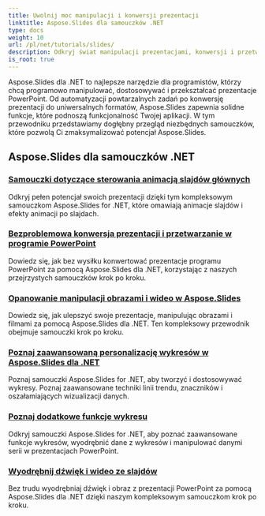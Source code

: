 ```yaml
---
title: Uwolnij moc manipulacji i konwersji prezentacji
linktitle: Aspose.Slides dla samouczków .NET
type: docs
weight: 10
url: /pl/net/tutorials/slides/
description: Odkryj świat manipulacji prezentacjami, konwersji i przetwarzania PowerPoint dzięki samouczkom Aspose.Slides dla .NET. Naucz się tworzyć, konwertować i ulepszać prezentacje, aby uzyskać efektowne rezultaty.
is_root: true
---
```


Aspose.Slides dla .NET to najlepsze narzędzie dla programistów, którzy chcą programowo manipulować, dostosowywać i przekształcać prezentacje PowerPoint. Od automatyzacji powtarzalnych zadań po konwersję prezentacji do uniwersalnych formatów, Aspose.Slides zapewnia solidne funkcje, które podnoszą funkcjonalność Twojej aplikacji. W tym przewodniku przedstawiamy dogłębny przegląd niezbędnych samouczków, które pozwolą Ci zmaksymalizować potencjał Aspose.Slides.

## Aspose.Slides dla samouczków .NET
### [Samouczki dotyczące sterowania animacją slajdów głównych](./master-slide-animation-control/)
Odkryj pełen potencjał swoich prezentacji dzięki tym kompleksowym samouczkom Aspose.Slides for .NET, które omawiają animacje slajdów i efekty animacji po slajdach.
### [Bezproblemowa konwersja prezentacji i przetwarzanie w programie PowerPoint](./presentation-conversion-guide/)
Dowiedz się, jak bez wysiłku konwertować prezentacje programu PowerPoint za pomocą Aspose.Slides dla .NET, korzystając z naszych przejrzystych samouczków krok po kroku.
### [Opanowanie manipulacji obrazami i wideo w Aspose.Slides](./mastering-image-and-video-manipulation/)
Dowiedz się, jak ulepszyć swoje prezentacje, manipulując obrazami i filmami za pomocą Aspose.Slides dla .NET. Ten kompleksowy przewodnik obejmuje samouczki krok po kroku.
### [Poznaj zaawansowaną personalizację wykresów w Aspose.Slides dla .NET](./master-advanced-chart-customization/)
Poznaj samouczki Aspose.Slides for .NET, aby tworzyć i dostosowywać wykresy. Poznaj zaawansowane techniki linii trendu, znaczników i oszałamiających wizualizacji danych.
### [Poznaj dodatkowe funkcje wykresu](./master-additional-chart-features/)
Odkryj samouczki Aspose.Slides for .NET, aby poznać zaawansowane funkcje wykresów, wyodrębnić dane z wykresów i manipulować danymi serii w prezentacjach PowerPoint.
### [Wyodrębnij dźwięk i wideo ze slajdów](./extract-audio-and-video/)
Bez trudu wyodrębniaj dźwięk i obraz z prezentacji PowerPoint za pomocą Aspose.Slides dla .NET dzięki naszym kompleksowym samouczkom krok po kroku.